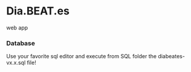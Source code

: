 # Dia.BEAT.es
web app

### Database
Use your favorite sql editor and execute from SQL folder the diabeates-vx.x.sql file!
